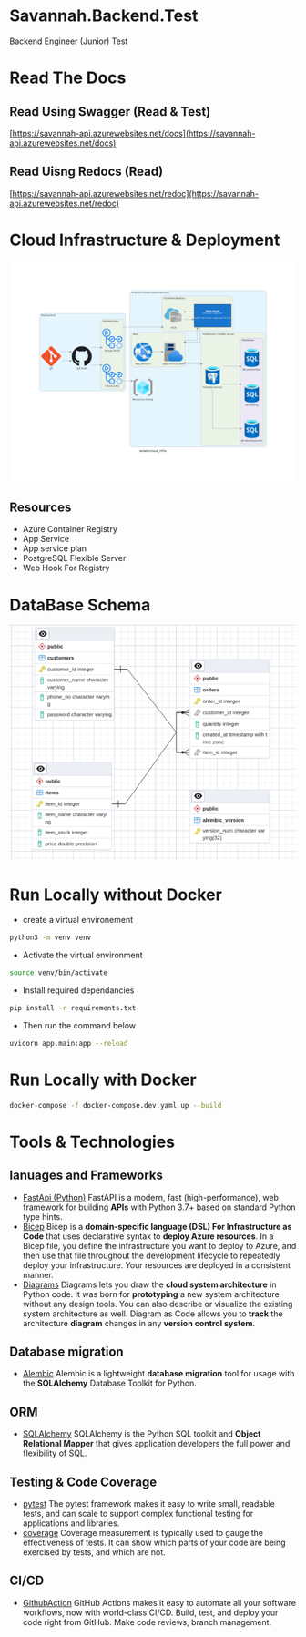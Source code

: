 # Savannah.Backend.Test

Backend Engineer (Junior) Test 
# Read The Docs 
## Read Using Swagger (Read & Test)
[https://savannah-api.azurewebsites.net/docs](https://savannah-api.azurewebsites.net/docs)

## Read Uisng Redocs (Read)
[https://savannah-api.azurewebsites.net/redoc](https://savannah-api.azurewebsites.net/redoc)

# Cloud Infrastructure  & Deployment 
![deployment](assets/cloud_infra.png)
## Resources 
- Azure Container Registry 
- App Service 
- App service plan 
- PostgreSQL Flexible Server 
- Web Hook For Registry 
# DataBase Schema 
![deployment](assets/database_erd.png)

# Run Locally without Docker 
- create a virtual environement 
```bash 
python3 -m venv venv 
```
- Activate the virtual environment
```bash 
source venv/bin/activate
```

- Install required dependancies 
```bash 
pip install -r requirements.txt
```
- Then  run the command below 
```bash 
uvicorn app.main:app --reload 
```
# Run Locally with Docker 
```bash 
docker-compose -f docker-compose.dev.yaml up --build 
```

# Tools & Technologies 
## lanuages and Frameworks 
- [FastApi (Python)](https://fastapi.tiangolo.com/) 
FastAPI is a modern, fast (high-performance), web framework for building **APIs** with Python 3.7+ based on standard Python type hints.
- [Bicep](https://learn.microsoft.com/en-us/azure/azure-resource-manager/bicep/overview?tabs=bicep)
Bicep is a **domain-specific language (DSL) For Infrastructure as Code**  that uses declarative syntax to **deploy Azure resources**. In a Bicep file, you define the infrastructure you want to deploy to Azure, and then use that file throughout the development lifecycle to repeatedly deploy your infrastructure. Your resources are deployed in a consistent manner.
- [Diagrams](https://diagrams.mingrammer.com/)
Diagrams lets you draw the **cloud system architecture** in Python code. It was born for **prototyping** a new system architecture without any design tools. You can also describe or visualize the existing system architecture as well.
Diagram as Code allows you to **track** the architecture **diagram** changes in any **version control system**.
## Database migration 
- [Alembic](https://alembic.sqlalchemy.org/en/latest/)
Alembic is a lightweight **database migration** tool for usage with the **SQLAlchemy** Database Toolkit for Python.
## ORM 
- [SQLAlchemy](https://www.sqlalchemy.org/)
SQLAlchemy is the Python SQL toolkit and **Object Relational Mapper** that gives application developers the full power and flexibility of SQL.
## Testing & Code Coverage 
- [pytest](https://docs.pytest.org/en/7.4.x/)
The pytest framework makes it easy to write small, readable tests, and can scale to support complex functional testing for applications and libraries.
- [coverage](https://coverage.readthedocs.io/en/7.3.1/)
Coverage measurement is typically used to gauge the effectiveness of tests. It can show which parts of your code are being exercised by tests, and which are not.

## CI/CD 
- [GithubAction](https://github.com/features/actions)
GitHub Actions makes it easy to automate all your software workflows, now with world-class CI/CD. Build, test, and deploy your code right from GitHub. Make code reviews, branch management.




